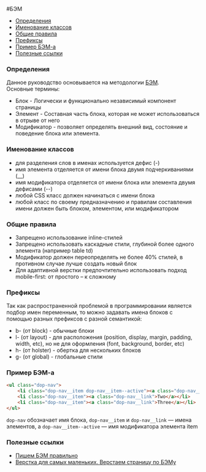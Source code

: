 #БЭМ

- [Определения](#Определения)
- [Именование классов](#Именование-классов)
- [Общие правила](#Общие-правила)
- [Префиксы](#Префиксы)
- [Пример БЭМ-а](#Пример-БЭМ-а)
- [Полезные ссылки](#Полезные-ссылки)


### Определения

Данное руководство основывается на методологии [БЭМ](https://ru.bem.info).  
Основные термины:
- Блок - Логически и функционально независимый компонент страницы
- Элемент - Составная часть блока, которая не может использоваться в отрыве от него
- Модификатор - позволяет определять внешний вид, состояние и поведение блока или элемента.

### Именование классов
- для разделения слов в именах используется дефис (-)
- имя элемента отделяется от имени блока двумя подчеркиваниями (__)
- имя модификатора отделяется от имени блока или элемента двумя дефисами (--)
- любой CSS класс должен начинаться с имени блока
- любой класс по своему предназначению и правилам составления имени должен быть блоком, элементом, или модификатором

### Общие правила
- Запрещено использование inline-стилей
- Запрещено использовать каскадные стили, глубиной более одного элемента (например table td)
- Модификатор должен переопределять не более 40% стилей, в противном случае лучше создать новый блок
- Для адаптивной верстки предпочтительно использовать подход mobile-first: от простого – к сложному

### Префиксы
Так как распространенной проблемой в программировании является подбор имен переменным, то можно задавать имена блоков с помощью разных префиксов с разной семантикой:
- b- (от block) - обычные блоки
- l- (от layout) - для расположения (position, display, margin, padding, width, etc), но не для оформления (font, background, border, etc)
- h- (от holster) - обертка для нескольких блоков
- g- (от global) - глобальные стили

### Пример БЭМ-а
```html
<ul class="dop-nav">
    <li class="dop-nav__item dop-nav__item--active"><a class="dop-nav__link">One</a></span></li>
    <li class="dop-nav__item"><a class="dop-nav__link">Two</a></li>
    <li class="dop-nav__item"><a class="dop-nav__link">Three</a></li>
</ul>
```
`dop-nav` обозначает имя блока, `dop-nav__item` и `dop-nav__link` — имена элементов, а `dop-nav__item--active` — имя модификатора элемента item

### Полезные ссылки

- [Пишем БЭМ правильно](http://delka.github.io/talks/webcamp/2015/bem/)
- [Верстка для самых маленьких. Верстаем страницу по БЭМу](http://habrahabr.ru/post/203440/)

